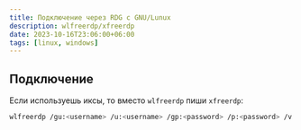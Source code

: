 ```yaml
---
title: Подключение через RDG с GNU/Lunux
description: wlfreerdp/xfreerdp 
date: 2023-10-16T23:06:00+06:00
tags: [linux, windows]
---
```


## Подключение
Если используешь иксы, то вместо `wlfreerdp` пиши `xfreerdp`:
```bash
wlfreerdp /gu:<username> /u:<username> /gp:<password> /p:<password> /v:<vm-fqdn> /g:<rdg-fqdn> /sound /microphone:sys:alsa,dev:hw:0,0 /f
```
